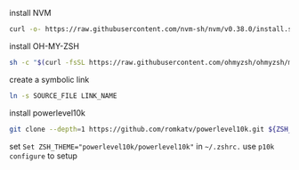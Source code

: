 install NVM
```bash
curl -o- https://raw.githubusercontent.com/nvm-sh/nvm/v0.38.0/install.sh | bash
```

install OH-MY-ZSH
```bash
sh -c "$(curl -fsSL https://raw.githubusercontent.com/ohmyzsh/ohmyzsh/master/tools/install.sh)"
```

create a symbolic link
```bash
ln -s SOURCE_FILE LINK_NAME
```

install powerlevel10k
```bash
git clone --depth=1 https://github.com/romkatv/powerlevel10k.git ${ZSH_CUSTOM:-$HOME/.oh-my-zsh/custom}/themes/powerlevel10k
```
set `Set ZSH_THEME="powerlevel10k/powerlevel10k"` in `~/.zshrc.`
use `p10k configure` to setup
